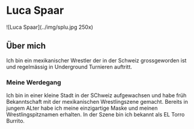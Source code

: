 # Luca Spaar #
![Luca Spaar](../img/splu.jpg 250x)
## Über mich

Ich bin ein mexikanischer Wrestler der in der Schweiz grossgeworden ist und regelmässig in Underground Turnieren auftritt.

### Meine Werdegang

Ich bin in einer kleine Stadt in der SChweiz aufgewachsen und habe früh Bekanntschaft mit der mexikanischen Wrestlingszene gemacht. Bereits in jungem ALter habe ich meine einzigartige Maske und meinen Wrestlingspitznamen erhalten. In der Szene bin ich bekannt als EL Torro Burrito.

